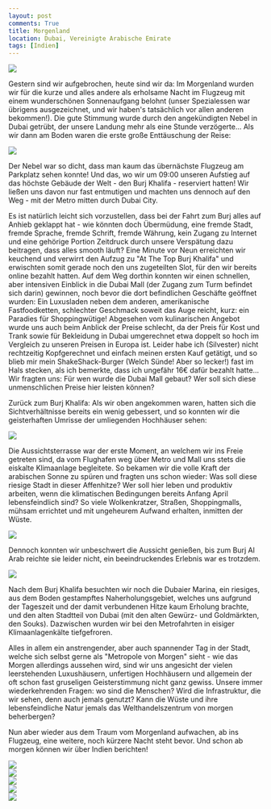 ```yaml
---
layout: post
comments: True
title: Morgenland
location: Dubai, Vereinigte Arabische Emirate
tags: [Indien]
---
```

<p>
<a href='http://whataboutas.data.s3.amazonaws.com/images/2015-04-07-morgenland/P1050583.JPG' data-lightbox='Post' title='Morgenstimmung im Flugzeug'
><img class='img-wide' src='http://whataboutas.data.s3.amazonaws.com/images/2015-04-07-morgenland/previews/P1050583.jpg' /></a>
</p>
<p>
Gestern sind wir aufgebrochen, heute sind wir da: Im Morgenland wurden wir für die kurze und alles andere als erholsame Nacht im Flugzeug mit einem wunderschönen Sonnenaufgang belohnt (unser Spezialessen war übrigens ausgezeichnet, und wir haben's tatsächlich vor allen anderen bekommen!). Die gute Stimmung wurde durch den angekündigten Nebel in Dubai getrübt, der unsere Landung mehr als eine Stunde verzögerte... Als wir dann am Boden waren die erste große Enttäuschung der Reise:
</p>
<!--more-->
<p>
<a href='http://whataboutas.data.s3.amazonaws.com/images/2015-04-07-morgenland/P1050585.JPG' data-lightbox='Post' title='Nebelsuppe zum Frühstück'
><img class='img-wide' src='http://whataboutas.data.s3.amazonaws.com/images/2015-04-07-morgenland/previews/P1050585.jpg' /></a>
</p>
<p>
Der Nebel war so dicht, dass man kaum das übernächste Flugzeug am Parkplatz sehen konnte! Und das, wo wir um 09:00 unseren Aufstieg auf das höchste Gebäude der Welt - den Burj Khalifa - reserviert hatten! Wir ließen uns davon nur fast entmutigen und machten uns dennoch auf den Weg - mit der Metro mitten durch Dubai City.
</p>
<p>
Es ist natürlich leicht sich vorzustellen, dass bei der Fahrt zum Burj alles auf Anhieb geklappt hat - wie könnten doch Übermüdung, eine fremde Stadt, fremde Sprache, fremde Schrift, fremde Währung, kein Zugang zu Internet und eine gehörige Portion Zeitdruck durch unsere Verspätung dazu beitragen, dass alles smooth läuft? Eine Minute vor Neun erreichten wir keuchend und verwirrt den Aufzug zu "At The Top Burj Khalifa" und erwischten somit gerade noch den uns zugeteilten Slot, für den wir bereits online bezahlt hatten. Auf dem Weg dorthin konnten wir einen schnellen, aber intensiven Einblick in die Dubai Mall (der Zugang zum Turm befindet sich darin) gewinnen, noch bevor die dort befindlichen Geschäfte geöffnet wurden: Ein Luxusladen neben dem anderen, amerikanische Fastfoodketten, schlechter Geschmack soweit das Auge reicht, kurz: ein Paradies für Shoppingwütige! Abgesehen vom kulinarischen Angebot wurde uns auch beim Anblick der Preise schlecht, da der Preis für Kost und Trank sowie für Bekleidung in Dubai umgerechnet etwa doppelt so hoch im Vergleich zu unseren Preisen in Europa ist. Leider habe ich (Silvester) nicht rechtzeitig Kopfgerechnet und einfach meinen ersten Kauf getätigt, und so blieb mir mein ShakeShack-Burger (Welch Sünde! Aber so lecker!) fast im Hals stecken, als ich bemerkte, dass ich ungefähr 16€ dafür bezahlt hatte... Wir fragten uns: Für wen wurde die Dubai Mall gebaut? Wer soll sich diese unmenschlichen Preise hier leisten können?
</p>
<p>
Zurück zum Burj Khalifa: Als wir oben angekommen waren, hatten sich die Sichtverhältnisse bereits ein wenig gebessert, und so konnten wir die geisterhaften Umrisse der umliegenden Hochhäuser sehen:
</p>
<div>
<a href='http://whataboutas.data.s3.amazonaws.com/images/2015-04-07-morgenland/DSC_0191.JPG' data-lightbox='Post' title='Blick vom Burj Khalifa auf die benachbarten Hochhäuser'
><img class='img-wide' src='http://whataboutas.data.s3.amazonaws.com/images/2015-04-07-morgenland/previews/DSC_0191.jpg' /> </a>
</div>
<p>
Die Aussichtsterrasse war der erste Moment, an welchem wir ins Freie getreten sind, da vom Flughafen weg über Metro und Mall uns stets die eiskalte Klimaanlage begleitete. So bekamen wir die volle Kraft der arabischen Sonne zu spüren und fragten uns schon wieder: Was soll diese riesige Stadt in dieser Affenhitze? Wer soll hier leben und produktiv arbeiten, wenn die klimatischen Bedingungen bereits Anfang April lebensfeindlich sind? So viele Wolkenkratzer, Straßen, Shoppingmalls, mühsam errichtet und mit ungeheurem Aufwand erhalten, inmitten der Wüste.
</p>
<p><a href='http://whataboutas.data.s3.amazonaws.com/images/2015-04-07-morgenland/DSC_0208.JPG' class='imageslink' data-lightbox='Post' title='Brunnenanlage am Fuße des Burj Khalifa, im Hintergrund die weite Wüste'
><img class='links' src='http://whataboutas.data.s3.amazonaws.com/images/2015-04-07-morgenland/thumbs/DSC_0208.JPG' /></a>
</p>
<p>
Dennoch konnten wir unbeschwert die Aussicht genießen, bis zum Burj Al Arab reichte sie leider nicht, ein beeindruckendes Erlebnis war es trotzdem.
</p>
<p>
<a href='http://whataboutas.data.s3.amazonaws.com/images/2015-04-07-morgenland/DSC_0218.JPG' class='imageslink' data-lightbox='Post' title='Der obligatorische Selfie!'
><img class='rechts' src='http://whataboutas.data.s3.amazonaws.com/images/2015-04-07-morgenland/thumbs/DSC_0218.JPG' /></a>
</p>
<p>
Nach dem Burj Khalifa besuchten wir noch die Dubaier Marina, ein riesiges, aus dem Boden gestampftes Naherholungsgebiet, welches uns aufgrund der Tageszeit und der damit verbundenen Hitze kaum Erholung brachte, und den alten Stadtteil von Dubai (mit den alten Gewürz- und Goldmärkten, den Souks). Dazwischen wurden wir bei den Metrofahrten in eisiger Klimaanlagenkälte tiefgefroren.
</p>
<p>Alles in allem ein anstrengender, aber auch spannender Tag in der Stadt, welche sich selbst gerne als "Metropole von Morgen" sieht - wie das Morgen allerdings aussehen wird, sind wir uns angesicht der vielen leerstehenden Luxushäusern, unfertigen Hochhäusern und allgemein der oft schon fast gruseligen Geisterstimmung nicht ganz gewiss. Unsere immer wiederkehrenden Fragen: wo sind die Menschen? Wird die Infrastruktur, die wir sehen, denn auch jemals genutzt? Kann die Wüste und ihre lebensfeindliche Natur jemals das Welthandelszentrum von morgen beherbergen?
</p>
<p>
Nun aber wieder aus dem Traum vom Morgenland aufwachen, ab ins Flugzeug, eine weitere, noch kürzere Nacht steht bevor. Und schon ab morgen können wir über Indien berichten!
</p>
<p>
<div class='image-frame'>
<div class='nailthumb-container square-thumb'><a href='http://whataboutas.data.s3.amazonaws.com/images/2015-04-07-morgenland/DSC_0225.JPG' class='imageslink' data-lightbox='Gallery' title='Angela, Wüste, Himmel, und sonst nicht mehr viel'
><img class='images' src='http://whataboutas.data.s3.amazonaws.com/images/2015-04-07-morgenland/thumbs/DSC_0225.JPG' /></a>
</div>
<div class='nailthumb-container square-thumb'><a href='http://whataboutas.data.s3.amazonaws.com/images/2015-04-07-morgenland/DSC_0255.JPG' class='imageslink' data-lightbox='Gallery' title='The Burj and us!'
><img class='images' src='http://whataboutas.data.s3.amazonaws.com/images/2015-04-07-morgenland/thumbs/DSC_0255.JPG' /></a>
</div>
<div class='nailthumb-container square-thumb'><a href='http://whataboutas.data.s3.amazonaws.com/images/2015-04-07-morgenland/DSC_0294.JPG' class='imageslink' data-lightbox='Gallery' title='Marina Dubai'
><img class='images' src='http://whataboutas.data.s3.amazonaws.com/images/2015-04-07-morgenland/thumbs/DSC_0294.JPG' /></a>
</div>
<div class='nailthumb-container square-thumb'><a href='http://whataboutas.data.s3.amazonaws.com/images/2015-04-07-morgenland/DSC_0313.JPG' class='imageslink' data-lightbox='Gallery' title='Das alte Dubai'
><img class='images' src='http://whataboutas.data.s3.amazonaws.com/images/2015-04-07-morgenland/thumbs/DSC_0313.JPG' /></a>
</div>
<div class='nailthumb-container square-thumb'><a href='http://whataboutas.data.s3.amazonaws.com/images/2015-04-07-morgenland/P1050613.JPG' class='imageslink' data-lightbox='Gallery' title='Abschied vom Burj...'
><img class='images' src='http://whataboutas.data.s3.amazonaws.com/images/2015-04-07-morgenland/thumbs/P1050613.JPG' /></a>
</div>
</div>
</p>